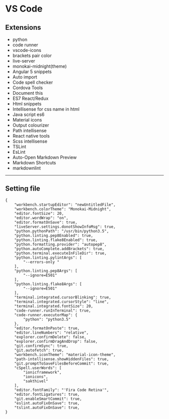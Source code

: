 # VS Code

## Extensions

* python
* code runner
* vscode-icons
* brackets pair color
* live-server
* monokai-midnight(theme)
* Angular 5 snippets
* Auto import
* Code spell checker
* Cordova Tools
* Document this
* ES7 React/Redux
* Html snippets
* Intellisense for css name in html
* Java script es6
* Material icons
* Output colourizer
* Path intellisense
* React native tools
* Scss intellisense
* TSLint
* EsLint
* Auto-Open Markdown Preview
* Markdown Shortcuts
* markdownlint

---

## Setting file 

``` settings
{
    "workbench.startupEditor": "newUntitledFile",
    "workbench.colorTheme": "Monokai-Midnight",
    "editor.fontSize": 20,
    "editor.wordWrap": "on",
    "editor.formatOnSave": true,
    "liveServer.settings.donotShowInfoMsg": true,
    "python.pythonPath": "/usr/bin/python3.5",
    "python.linting.pep8Enabled": true,
    "python.linting.flake8Enabled": true,
    "python.formatting.provider": "autopep8",
    "python.autoComplete.addBrackets": true,
    "python.terminal.executeInFileDir": true,
    "python.linting.pylintArgs": [
        "--errors-only "
    ],
    "python.linting.pep8Args": [
        "--ignore=E501"
    ],
    "python.linting.flake8Args": [
        "--ignore=E501"
    ],
    "terminal.integrated.cursorBlinking": true,
    "terminal.integrated.cursorStyle": "line",
    "terminal.integrated.fontSize": 20,
    "code-runner.runInTerminal": true,
    "code-runner.executorMap": {
        "python": "python3.5"
    },
    "editor.formatOnPaste": true,
    "editor.lineNumbers": "relative",
    "explorer.confirmDelete": false,
    "explorer.confirmDragAndDrop": false,
    "git.confirmSync": true,
    "git.autofetch": true,
    "workbench.iconTheme": "material-icon-theme",
    "path-intellisense.showHiddenFiles": true,
    "git.promptToSaveFilesBeforeCommit": true,
    "cSpell.userWords": [
        "ionicframework",
        "ionicons",
        "sakthivel"
    ],
    "editor.fontFamily": "'Fira Code Retina'",
    "editor.fontLigatures": true,
    "git.enableSmartCommit": true,
    "eslint.autoFixOnSave": true,
    "tslint.autoFixOnSave": true,
}
```
